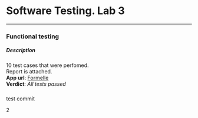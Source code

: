 
# Software Testing. Lab 3
---
### Functional testing

##### Description
10 test cases that were perfomed.  
Report is attached.  
**App url**: [Formelle](https://markformelle.by/)  
**Verdict**: *All tests passed*  



#####
test commit

2

